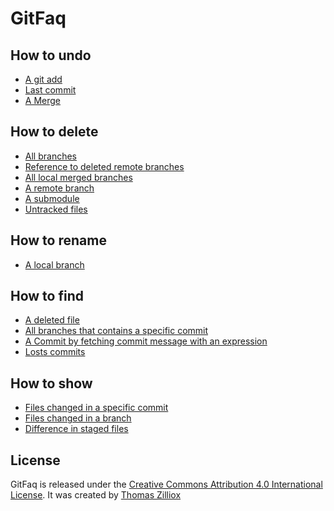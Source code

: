 GitFaq
======

How to undo
------

 * [A git add](undo/stage.md)
 * [Last commit](undo/last-commit.md)
 * [A Merge](undo/merge.md)
 
How to delete
------

 * [All branches](all-branches.md)
 * [Reference to deleted remote branches](deleted-remote-branched.md)
 * [All local merged branches](merged-branches.md)
 * [A remote branch](remote-branch.md)
 * [A submodule](submodule.md)
 * [Untracked files](untracked-files.md)
 
How to rename
------

 * [A local branch](local-branch.md)
 
How to find
------

 * [A deleted file](a-deleted-file.md)
 * [All branches that contains a specific commit](branches-with-a-commit.md)
 * [A Commit by fetching commit message with an expression](commit-with-an-expression.md)
 * [Losts commits](lost-commits.md)
 
How to show
------

 * [Files changed in a specific commit](files-changes-in-a-commit.md)
 * [Files changed in a branch](files-changed-in-a-branch.md)
 * [Difference in staged files](diff-in-staged-files.md)

License 
------

GitFaq is released under the [Creative Commons Attribution 4.0 International License](http://creativecommons.org/licenses/by/4.0/).
It was created by [Thomas Zilliox](http://tzi.fr)